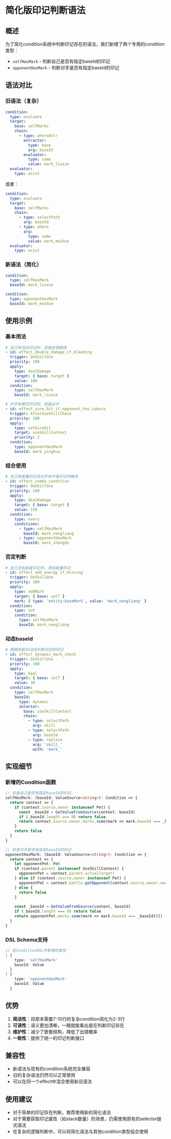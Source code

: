 # 简化版印记判断语法

## 概述

为了简化condition系统中判断印记存在的语法，我们新增了两个专用的condition类型：
- `selfHasMark` - 判断自己是否有指定baseId的印记
- `opponentHasMark` - 判断对手是否有指定baseId的印记

## 语法对比

### 旧语法（复杂）

```yaml
condition:
  type: evaluate
  target:
    base: selfMarks
    chain:
      - type: whereAttr
        extractor:
          type: base
          arg: baseId
        evaluator:
          type: same
          value: mark_liuxie
  evaluator:
    type: exist
```

或者：

```yaml
condition:
  type: evaluate
  target:
    base: selfMarks
    chain:
      - type: selectPath
        arg: baseId
      - type: where
        arg:
          type: same
          value: mark_meihuo
  evaluator:
    type: exist
```

### 新语法（简化）

```yaml
condition:
  type: selfHasMark
  baseId: mark_liuxie
```

```yaml
condition:
  type: opponentHasMark
  baseId: mark_meihuo
```

## 使用示例

### 基本用法

```yaml
# 自己有流血印记时，技能伤害翻倍
- id: effect_double_damage_if_bleeding
  trigger: OnSkillUse
  priority: 100
  apply:
    type: dealDamage
    target: { base: target }
    value: 100
  condition:
    type: selfHasMark
    baseId: mark_liuxie

# 对手有樱花印记时，技能必中
- id: effect_sure_hit_if_opponent_has_sakura
  trigger: AfterUseSkillCheck
  priority: 100
  apply:
    type: setSureHit
    target: useSkillContext
    priority: 2
  condition:
    type: opponentHasMark
    baseId: mark_yinghua
```

### 组合使用

```yaml
# 自己有能量印记且对手有中毒印记时触发
- id: effect_combo_condition
  trigger: OnSkillUse
  priority: 100
  apply:
    type: dealDamage
    target: { base: target }
    value: 150
  condition:
    type: every
    conditions:
      - type: selfHasMark
        baseId: mark_nengliang
      - type: opponentHasMark
        baseId: mark_zhongdu
```

### 否定判断

```yaml
# 自己没有能量印记时，添加能量印记
- id: effect_add_energy_if_missing
  trigger: OnSkillUse
  priority: 100
  apply:
    type: addMark
    target: { base: self }
    mark: { type: 'entity:baseMark', value: 'mark_nengliang' }
  condition:
    type: not
    condition:
      type: selfHasMark
      baseId: mark_nengliang
```

### 动态baseId

```yaml
# 根据技能ID动态判断对应的印记
- id: effect_dynamic_mark_check
  trigger: OnSkillUse
  priority: 100
  apply:
    type: heal
    target: { base: self }
    value: 30
  condition:
    type: selfHasMark
    baseId:
      type: dynamic
      selector:
        base: useSkillContext
        chain:
          - type: selectPath
            arg: skill
          - type: selectPath
            arg: baseId
          - type: replace
            arg: 'skill_'
            with: 'mark_'
```

## 实现细节

### 新增的Condition函数

```typescript
// 检查自己是否有指定baseId的印记
selfHasMark: (baseId: ValueSource<string>): Condition => {
  return context => {
    if (context.source.owner instanceof Pet) {
      const _baseId = GetValueFromSource(context, baseId)
      if (_baseId.length === 0) return false
      return context.source.owner.marks.some(mark => mark.baseId === _baseId[0])
    }
    return false
  }
}

// 检查对手是否有指定baseId的印记
opponentHasMark: (baseId: ValueSource<string>): Condition => {
  return context => {
    let opponentPet: Pet
    if (context.parent instanceof UseSkillContext) {
      opponentPet = context.parent.actualTarget!
    } else if (context.source.owner instanceof Pet) {
      opponentPet = context.battle.getOpponent(context.source.owner.owner!).activePet
    } else {
      return false
    }
    
    const _baseId = GetValueFromSource(context, baseId)
    if (_baseId.length === 0) return false
    return opponentPet.marks.some(mark => mark.baseId === _baseId[0])
  }
}
```

### DSL Schema支持

```typescript
// 在ConditionDSL中新增的类型
| {
    type: 'selfHasMark'
    baseId: Value
  }
| {
    type: 'opponentHasMark'
    baseId: Value
  }
```

## 优势

1. **简洁性**：将原本需要7-10行的复杂condition简化为2-3行
2. **可读性**：语义更加清晰，一眼就能看出是在判断印记存在
3. **维护性**：减少了嵌套结构，降低了出错概率
4. **一致性**：提供了统一的印记判断接口

## 兼容性

- 新语法与现有的condition系统完全兼容
- 旧的复杂语法仍然可以正常使用
- 可以在同一个effect中混合使用新旧语法

## 使用建议

- 对于简单的印记存在判断，推荐使用新的简化语法
- 对于需要获取印记属性（如stack数量）的场景，仍需使用原有的selector链式语法
- 在复杂的逻辑判断中，可以将简化语法与其他condition类型组合使用
